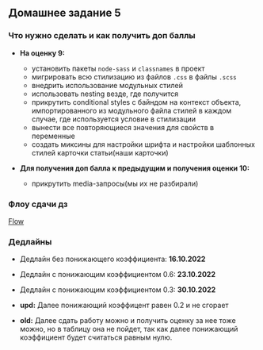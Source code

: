 ## Домашнее задание 5


### Что нужно сделать и как получить доп баллы

+ **На оценку 9:**
    - установить пакеты `node-sass` и `classnames` в проект
    - мигрировать всю стилизацию из файлов `.css` в файлы `.scss`
    - внедрить использование модульных стилей
    - использовать nesting везде, где получится
    - прикрутить conditional styles с байндом на контекст объекта, импортированного из модульного файла стилей в каждом случае, где используется условие в стилизации
    - вынести все повторяющиеся значения для свойств в переменные
    - создать миксины для настройки шрифта и настройки шаблонных стилей карточки статьи(наши карточки)

+ **Для получения доп балла к предыдущим и получения оценки 10:**
    - прикрутить media-запросы(мы их не разбирали)


### Флоу сдачи дз

[Flow](../../additional/docs/homework-flow.md)


### Дедлайны

- Дедлайн без понижающего коэффициента: **16.10.2022**
- Дедлайн с понижающим коэффициентом 0.6: **23.10.2022**
- Дедлайн с понижающим коэффициентом 0.3: **30.10.2022**

- **upd:** Далее понижающий коэффицент равен 0.2 и не сгорает
- **old:** Далее сдать работу можно и получить оценку за нее тоже можно, но в таблицу она не пойдет,
  так как далее понижающий коэффициент будет считаться равным нулю.